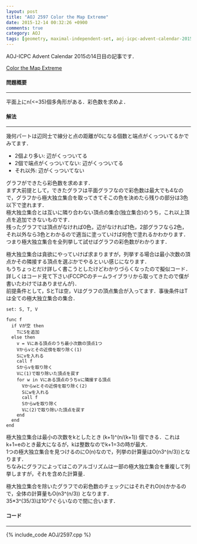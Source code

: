 ```yaml
---
layout: post
title: "AOJ 2597 Color the Map Extreme"
date: 2015-12-14 00:32:26 +0900
comments: true
category: AOJ
tags: [geometry, maximal-independent-set, aoj-icpc-advent-calendar-2015]
---
```


AOJ-ICPC Advent Calendar 2015の14日目の記事です．

[Color the Map Extreme](http://judge.u-aizu.ac.jp/onlinejudge/description.jsp?id=2597)

#### 問題概要

****

平面上にn(<=35)個多角形がある．彩色数を求めよ．

#### 解法

****

幾何パートは辺同士で線分と点の距離が0になる個数と端点がくっついてるかでみてます．  

- 2個より多い: 辺がくっついてる  
- 2個で端点がくっついてない: 辺がくっついてる  
- それ以外: 辺がくっついてない  

グラフができたら彩色数を求めます．  
まず大前提として，できたグラフは平面グラフなので彩色数は最大でも4なので，グラフから極大独立集合を取ってきてそこの色を決めたら残りの部分は3色以下で塗れます．  
極大独立集合とは互いに隣り合わない頂点の集合(独立集合)のうち，これ以上頂点を追加できないものです．  
残ったグラフでは頂点がなければ0色，辺がなければ1色，2部グラフなら2色，それ以外なら3色とわかるので適当に塗っていけば何色で塗れるかわかります．  
つまり極大独立集合を全列挙して試せばグラフの彩色数がわかります．  
  
極大独立集合は貪欲にやっていけば求まりますが，列挙する場合は最小次数の頂点かその隣接する頂点を選ぶかでやるといい感じになります．  
もうちょっとだけ詳しく書こうとしたけどわかりづらくなったので擬似コード．詳しくはコード見て下さい(FCCPCのチームライブラリから取ってきたので僕が書いたわけではありませんが)．  
前提条件として，SとTは空，Vはグラフの頂点集合が入ってます．事後条件はTは全ての極大独立集合の集合．

```
set: S, T, V

func f
  if Vが空 then
    TにSを追加
  else then
    v = Vにある頂点のうち最小次数の頂点1つ
    Vからvとその近傍を取り除く(1)
    Sにvを入れる
    call f
    Sからvを取り除く
    Vに(1)で取り除いた頂点を戻す
    for w in Vにある頂点のうちvに隣接する頂点
      Vからwとその近傍を取り除く(2)
      Sにwを入れる
      call f
      Sからwを取り除く
      Vに(2)で取り除いた頂点を戻す
    end
  end
end
```

極大独立集合は最小の次数をkとしたとき (k+1)^(n/(k+1)) 個できる．これはk+1=eのとき最大になるが，kは整数なのでk+1=3の時が最大．  
1つの極大独立集合を見つけるのにO(n)なので，列挙の計算量はO(n3^(n/3))となります．  
ちなみにグラフによってはこのアルゴリズムは一部の極大独立集合を重複して列挙しますが，それを含めた計算量．  
  
極大独立集合を除いたグラフでの彩色数のチェックにはそれぞれO(n)かかるので，全体の計算量もO(n3^(n/3)) となります．  
35\*3^(35/3)は10^7ぐらいなので間に合います．

#### コード

****

{% include_code AOJ/2597.cpp %}

